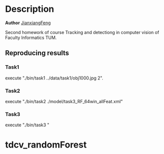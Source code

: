 # Description

**Author** [JianxiangFeng](jianxiang.feng@tum.de)

Second homework of course Tracking and detectiong in computer vision of Faculty Informatics TUM.

## Reproducing results
### Task1
execute "./bin/task1 ../data/task1/obj1000.jpg 2".

### Task2

execute "./bin/task2 ./model/task3_RF_64win_allFeat.xml"

### Task3
execute "./bin/task3 "

# tdcv_randomForest
